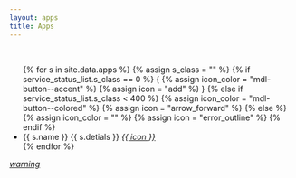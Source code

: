 ```yaml
---
layout: apps
title: Apps
---
```


<br>
<ul class="demo-list-three mdl-list">
    {% for s in site.data.apps %}
    {% assign s_class = "" %}
    {% if service_status_list.s_class == 0 %}
    {
        <!-- no account connected -->
        {% assign icon_color = "mdl-button--accent" %}
        {% assign icon = "add" %}
    }
    {% else if service_status_list.s_class < 400 %}
        <!-- all sytem OK -->
        {% assign icon_color = "mdl-button--colored" %}
        {% assign icon = "arrow_forward" %}
    {% else %}
        <!-- warning: required attention -->
        {% assign icon_color = "" %}
        {% assign icon = "error_outline" %}
    {% endif %}
    <li class="mdl-list__item mdl-list__item--three-line">
        <span class="mdl-list__item-primary-content">
        <!-- <i class="material-icons mdl-list__item-avatar">person</i> -->
        <i class="mdl-list__item-avatar mdl-list__item-icon {{ s.kind[0].icon }}"
        style="line-height: 1.4; font-size: 28px; background-color: transparent; color: #757575;"
        ></i>
        <span>{{ s.name }}</span>
        <span class="mdl-list__item-text-body">{{ s.detials }}</span>
        </span>
        <span class="mdl-list__item-secondary-content">
            <a class="mdl-list__item-secondary-action mdl-button mdl-js-button {{ icon_color }} mdl-button--icon" href="/apps/add/{{ s.name | downcase }}">
                <i class="material-icons">{{ icon }}</i>
            </a>
        </span>
    </li>
    {% endfor %}   
</ul>

<div class="mdl-card__menu">
<a id="warning" class="mdl-button mdl-button--icon mdl-js-button mdl-js-ripple-effect" href="/inbox/invite">
    <i class="material-icons">warning</i>
</a>
</div>